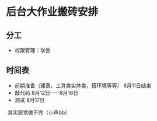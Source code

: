 # 后台大作业搬砖安排

## 分工

- 权限管理：学委

## 时间表

- 前期准备（建表，工具类实体类，搭环境等等） 	8月11日结束
- 敲代码               8月12日----8月16日
- 测试                   8月17日 

​     其实感觉做不完（小声bb）